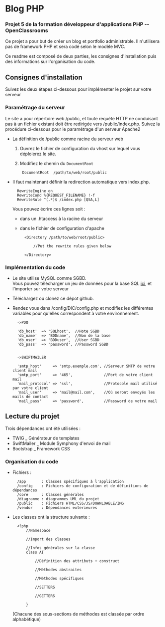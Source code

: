 # Blog PHP   
### Projet 5 de la formation développeur d'applications PHP -- OpenClassrooms

Ce projet a pour but de créer un blog et portfolio administrable. 
Il n'utilisera pas de framework PHP et sera codé selon le modèle MVC.

Ce readme est composé de deux parties, les consignes d'installation puis des informations 
sur l'organisation du code.

## Consignes d'installation
Suivez les deux étapes ci-dessous pour implémenter le projet sur votre serveur

### Paramétrage du serveur
Le site a pour répertoire web /public, et toute requête HTTP ne conduisant pas à un fichier 
existant doit être redirigée vers /public/index.php. Suivez la procédure ci-dessous pour 
le paramétrage d'un serveur Apache2   
- La définition de /public comme racine du serveur web  

    1. Ouvrez le fichier de configuration du vhost sur lequel vous déploierez le site. 
    
    2. Modifiez le chemin du `DocumentRoot`
    
            DocumentRoot  /path/to/web/root/public
        
- Il faut maintenant définir la redirection automatique vers index.php. 

        RewriteEngine on
        RewriteCond %{REQUEST_FILENAME} !-f
        RewriteRule ^(.*)$ /index.php [QSA,L]   
    
    Vous pouvez écrire ces lignes soit :
    
    - dans un .htaccess à la racine du serveur 
     
    - dans le fichier de configuration d'apache
        
            <Directory /path/to/web/root/public>
            
                //Put the rewrite rules given below
                
            </Directory>   

### Implémentation du code
- Le site utilise MySQL comme SGBD.  
  Vous pouvez télécharger un jeu de données pour la base SQL [ici](https://sysmod-web.fr/download/db_sysweb.sql), et l'importer sur votre serveur
- Téléchargez ou clonez ce dépot github.   
- Rendez vous dans /config/DIC/config.php et modifiez les différentes variables pour qu'elles correspondent à votre environnement.  

        ->PDO        
        
        'db_host'  => 'SQLhost',  //Hote SGBD
        'db_name'  => 'BDDname',  //Nom de la base
        'db_user'  => 'BDDuser',  //User SGBD
        'db_pass'  => 'password', //Password SGBD
            
        
        ->SWIFTMAILER
        
        'smtp_host'     => 'smtp.exemple.com', //Serveur SMTP de votre client mail
        'smtp_port'     => '465',              //Port de votre client mail
        'mail_protocol' => 'ssl',              //Protocole mail utilisé par votre client
        'mail_user'     => 'mail@mail.com',    //Où seront envoyés les mails de contact
        'mail_pass'     => 'password',         //Password de votre mail
        
## Lecture du projet
            
Trois dépendances ont été utilisées :   
- TWIG           _ Générateur de templates  
- SwiftMailer    _ Module Symphony d'envoi de mail 
- Bootstrap      _ Framework CSS

### Organisation du code 

- Fichiers :   

        /app       : Classes spécifiques à l'application   
        /config    : Fichiers de configuration et de définitions de dépendances   
        /core      : Classes générales   
        /diagramme : diagrammes UML du projet   
        /public    : Fichiers HTML/CSS/JS/DOWNLOABLE/IMG   
        /vendor    : Dépendances exterieures   

- Les classes ont la structure suivante :   

        <?php 
            //Namespace
            
            //Import des classes
            
            //Infos générales sur la classe
            class A{
                
                //Définition des attributs + construct
                
                //Méthodes abstraites
                
                //Méthodes spécifiques
                
                //SETTERS
                
                //GETTERS
                
            }
            
    (Chacune des sous-sections de méthodes est classée par ordre alphabétique)   
    
    